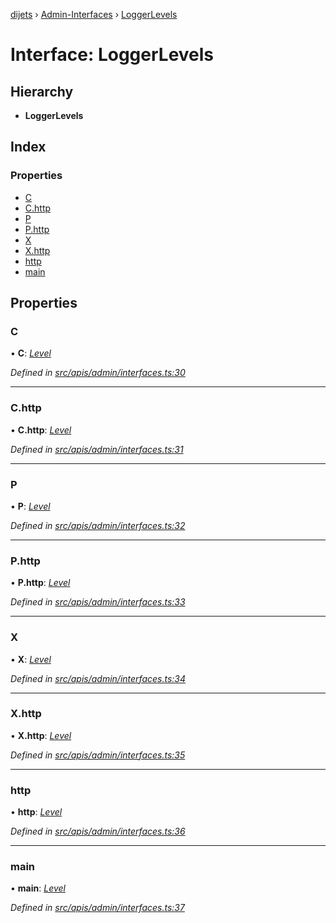 [dijets](../README.md) › [Admin-Interfaces](../modules/admin_interfaces.md) › [LoggerLevels](admin_interfaces.loggerlevels.md)

# Interface: LoggerLevels

## Hierarchy

* **LoggerLevels**

## Index

### Properties

* [C](admin_interfaces.loggerlevels.md#c)
* [C.http](admin_interfaces.loggerlevels.md#c.http)
* [P](admin_interfaces.loggerlevels.md#p)
* [P.http](admin_interfaces.loggerlevels.md#p.http)
* [X](admin_interfaces.loggerlevels.md#x)
* [X.http](admin_interfaces.loggerlevels.md#x.http)
* [http](admin_interfaces.loggerlevels.md#http)
* [main](admin_interfaces.loggerlevels.md#main)

## Properties

###  C

• **C**: *[Level](admin_interfaces.level.md)*

*Defined in [src/apis/admin/interfaces.ts:30](https://github.com/Dijets-Inc/dijetsjs/blob/ca67b81/src/apis/admin/interfaces.ts#L30)*

___

###  C.http

• **C.http**: *[Level](admin_interfaces.level.md)*

*Defined in [src/apis/admin/interfaces.ts:31](https://github.com/Dijets-Inc/dijetsjs/blob/ca67b81/src/apis/admin/interfaces.ts#L31)*

___

###  P

• **P**: *[Level](admin_interfaces.level.md)*

*Defined in [src/apis/admin/interfaces.ts:32](https://github.com/Dijets-Inc/dijetsjs/blob/ca67b81/src/apis/admin/interfaces.ts#L32)*

___

###  P.http

• **P.http**: *[Level](admin_interfaces.level.md)*

*Defined in [src/apis/admin/interfaces.ts:33](https://github.com/Dijets-Inc/dijetsjs/blob/ca67b81/src/apis/admin/interfaces.ts#L33)*

___

###  X

• **X**: *[Level](admin_interfaces.level.md)*

*Defined in [src/apis/admin/interfaces.ts:34](https://github.com/Dijets-Inc/dijetsjs/blob/ca67b81/src/apis/admin/interfaces.ts#L34)*

___

###  X.http

• **X.http**: *[Level](admin_interfaces.level.md)*

*Defined in [src/apis/admin/interfaces.ts:35](https://github.com/Dijets-Inc/dijetsjs/blob/ca67b81/src/apis/admin/interfaces.ts#L35)*

___

###  http

• **http**: *[Level](admin_interfaces.level.md)*

*Defined in [src/apis/admin/interfaces.ts:36](https://github.com/Dijets-Inc/dijetsjs/blob/ca67b81/src/apis/admin/interfaces.ts#L36)*

___

###  main

• **main**: *[Level](admin_interfaces.level.md)*

*Defined in [src/apis/admin/interfaces.ts:37](https://github.com/Dijets-Inc/dijetsjs/blob/ca67b81/src/apis/admin/interfaces.ts#L37)*

